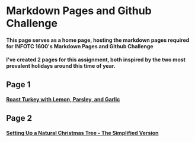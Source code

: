 # Markdown Pages and Github Challenge

#### This page serves as a home page, hosting the markdown pages required for INFOTC 1600's Markdown Pages and Github Challenge

#### I've created 2 pages for this assignment, both inspired by the two most prevalent holidays around this time of year.

## Page 1

#### [Roast Turkey with Lemon, Parsley, and Garlic](TurkeyRecipe.md)

## Page 2

#### [Setting Up a Natural Christmas Tree - The Simplified Version](ChristmasTree.md)